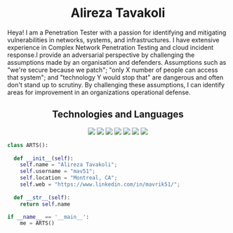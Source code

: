 <h1 align="center">
  <b>Alireza Tavakoli</b>
</h1>  

Heya! I am a Penetration Tester with a passion for identifying and mitigating vulnerabilities in networks, systems, and infrastructures. I have extensive experience in Complex Network Penetration Testing and cloud incident response.I provide an adversarial perspective by challenging the assumptions made by an organisation and defenders.  Assumptions such as "we're secure because we patch"; "only X number of people can access that system"; and "technology Y would stop that" are dangerous and often don't stand up to scrutiny.  By challenging these assumptions, I can identify areas for improvement in an organizations operational defense.


  <h2 align="center">
 Technologies and Languages 
</h2>
<p>
<div align="center">
  <img src="https://img.shields.io/badge/Cisco-IOS-green">
  <img src="https://img.shields.io/badge/Ansible-IOS-yellowgreen">
  <img src="https://img.shields.io/badge/Python-IOS-red">
  <img src="https://img.shields.io/badge/AIX-SUN-brightgreen">
  <img src="https://img.shields.io/badge/Azure-GraphQL-lightgrey">
  <img src="https://img.shields.io/badge/Azure-AAD-orange">
  <img src="https://img.shields.io/badge/Splunk-FX-green">
</div>
</p>

```python
class ARTS():
    
  def __init__(self):
    self.name = "Alireza Tavakoli";
    self.username = "mav51";
    self.location = "Montreal, CA";
    self.web = "https://www.linkedin.com/in/mavrik51/";
  
  def __str__(self):
    return self.name

if __name__ == '__main__':
    me = ARTS()
```

